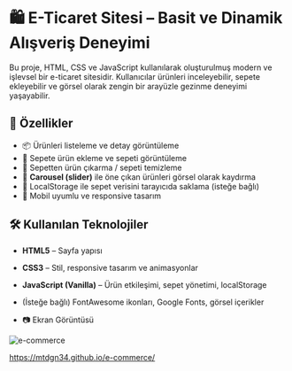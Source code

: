 # 🛍️ E-Ticaret Sitesi – Basit ve Dinamik Alışveriş Deneyimi

Bu proje, HTML, CSS ve JavaScript kullanılarak oluşturulmuş modern ve işlevsel bir e-ticaret sitesidir. Kullanıcılar ürünleri inceleyebilir, sepete ekleyebilir ve görsel olarak zengin bir arayüzle gezinme deneyimi yaşayabilir.

## 🌟 Özellikler

- 📦 Ürünleri listeleme ve detay görüntüleme
- 🛒 Sepete ürün ekleme ve sepeti görüntüleme
- 🧹 Sepetten ürün çıkarma / sepeti temizleme
- 🎠 **Carousel (slider)** ile öne çıkan ürünleri görsel olarak kaydırma
- 💾 LocalStorage ile sepet verisini tarayıcıda saklama (isteğe bağlı)
- 📱 Mobil uyumlu ve responsive tasarım

## 🛠️ Kullanılan Teknolojiler

- **HTML5** – Sayfa yapısı
- **CSS3** – Stil, responsive tasarım ve animasyonlar
- **JavaScript (Vanilla)** – Ürün etkileşimi, sepet yönetimi, localStorage
- (İsteğe bağlı) FontAwesome ikonları, Google Fonts, görsel içerikler

- 📷 Ekran Görüntüsü
  
![e-commerce](https://github.com/user-attachments/assets/c5771720-9e20-4f10-a7ef-023f1ef441d2)

https://mtdgn34.github.io/e-commerce/

